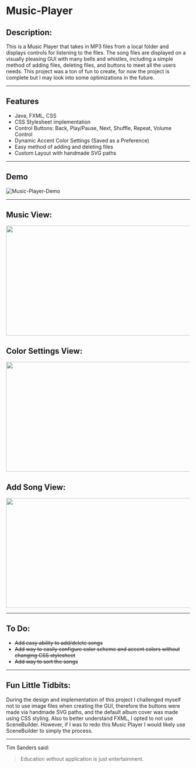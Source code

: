 
# Music-Player

## Description:
This is a Music Player that takes in MP3 files from a local folder and displays controls for listening to the files. The song files are displayed on a visually pleasing GUI with many bells and whistles, including a simple method of adding files, deleting files, and buttons to meet all the users needs. This project was a ton of fun to create, for now the project is complete but I may look into some optimizations in the future.

----

## Features
- Java, FXML, CSS
- CSS Stylesheet implementation
- Control Buttons: Back, Play/Pause, Next, Shuffle, Repeat, Volume Control
- Dynamic Accent Color Settings (Saved as a Preference)
- Easy method of adding and deleting files
- Custom Layout with handmade SVG paths

----

## Demo
![Music-Player-Demo](https://user-images.githubusercontent.com/8952745/121301175-cd18d000-c8c5-11eb-88ea-39efab79e393.gif)

----

## Music View:
<img src="https://user-images.githubusercontent.com/8952745/121302525-d30fb080-c8c7-11eb-9b85-9c26a1841af3.png" width="550" height="300">

## Color Settings View:
<img src="https://user-images.githubusercontent.com/8952745/121302463-ba06ff80-c8c7-11eb-920f-f5533ef7b177.png" width="550" height="300">

## Add Song View:
<img src="https://user-images.githubusercontent.com/8952745/121302489-c428fe00-c8c7-11eb-9353-f2bf48f483fe.png" width="550" height="300">

----
## To Do:
- ~~Add easy ability to add/delete songs~~
- ~~Add way to easily configure color scheme and accent colors without changing CSS stylesheet~~
- ~~Add way to sort the songs~~

----

## Fun Little Tidbits:
During the design and implementation of this project I challenged myself not to use image files when creating the GUI, therefore the buttons were made via handmade SVG paths, and the default album cover was made using CSS styling. Also to better understand FXML, I opted to not use SceneBuilder. However, if I was to redo this Music Player I would likely use SceneBuilder to simply the process.

----

Tim Sanders said:
> Education without application is just entertainment.
